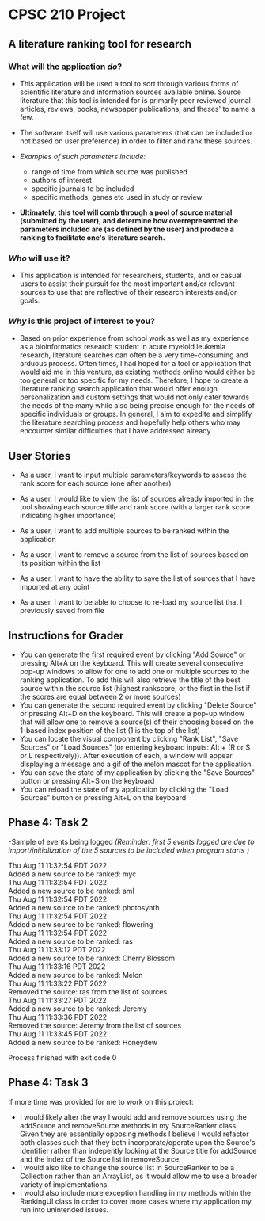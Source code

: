 # CPSC 210 Project

## A literature ranking tool for research

### What will the application *do*?
- This application will be used a tool to sort through various forms of scientific literature and information sources 
 available online. Source literature that this tool is intended for is primarily peer reviewed journal articles, reviews,
books, newspaper publications, and theses' to name a few. 

- The software itself will use various parameters (that can be included or not based on user 
preference) in order to filter and rank these sources. 
- *Examples of such parameters include:*
    - range of time from which source was published
    - authors of interest 
    - specific journals to be included
    - specific methods, genes etc used in study or review

- **Ultimately, this tool will comb through a pool of source material (submitted by the user), and determine how overrepresented the parameters 
included are (as defined by the user) and produce a ranking to facilitate one's literature search.**

### *Who* will use it?
- This application is intended for researchers, students, and or casual users to assist their pursuit for the most
important and/or relevant sources to use that are reflective of their research interests and/or goals.

### *Why* is this project of interest to you?
- Based on prior experience from school work as well as my experience as a bioinformatics 
research student in acute myeloid leukemia research, literature searches can often be a very time-consuming 
and arduous process. Often times, I had hoped for a tool or application that would aid me in this venture, as existing
methods online would either be too general or too specific for my needs. Therefore, I hope to create a literature ranking
search application that would offer enough personalization and custom settings that would not only cater towards the needs of the many while 
also being precise enough for the needs of specific individuals or groups. In general, I aim to
expedite and simplify the literature searching process and hopefully help others who may encounter 
similar difficulties that I have addressed already

## User Stories
- As a user, I want to input multiple parameters/keywords to assess the rank score for each source (one after another)
- As a user, I would like to view the list of sources already imported in the tool showing each source title and rank score (with a larger rank score indicating higher importance)
- As a user, I want to add multiple sources to be ranked within the application
- As a user, I want to remove a source from the list of sources based on its position within the list

- As a user, I want to have the ability to save the list of sources that I have imported at any point
- As a user, I want to be able to choose to re-load my source list that I previously saved from file

## Instructions for Grader
- You can generate the first required event by clicking "Add Source" or pressing Alt+A on the keyboard. This will create several consecutive pop-up windows to allow for one to add one or multiple sources to the ranking application. To add this will also retrieve the title of the best source within the source list (highest rankscore, or the first in the list if the scores are equal between 2 or more sources)
- You can generate the second required event by clicking "Delete Source" or pressing Alt+D on the keyboard. This will create a pop-up window that will allow one to remove a source(s) of their choosing based on the 1-based index position of the list (1 is the top of the list)
- You can locate the visual component by clicking "Rank List", "Save Sources" or "Load Sources" (or entering keyboard inputs: Alt + (R or S or L respectively)). After execution of each, a window will appear displaying a message and a gif of the melon mascot for the application.
- You can save the state of my application by clicking the "Save Sources" button or pressing Alt+S on the keyboard
- You can reload the state of my application by clicking the "Load Sources" button or pressing Alt+L on the keyboard

## Phase 4: Task 2
-Sample of events being logged *(Reminder: first 5 events logged are due to import/initialization of the 5 sources to be included when program starts )* 

Thu Aug 11 11:32:54 PDT 2022<br />
Added a new source to be ranked: myc<br />
Thu Aug 11 11:32:54 PDT 2022<br />
Added a new source to be ranked: aml<br />
Thu Aug 11 11:32:54 PDT 2022<br />
Added a new source to be ranked: photosynth<br />
Thu Aug 11 11:32:54 PDT 2022<br />
Added a new source to be ranked: flowering<br />
Thu Aug 11 11:32:54 PDT 2022<br />
Added a new source to be ranked: ras<br />
Thu Aug 11 11:33:12 PDT 2022<br />
Added a new source to be ranked: Cherry Blossom<br />
Thu Aug 11 11:33:16 PDT 2022<br />
Added a new source to be ranked: Melon<br />
Thu Aug 11 11:33:22 PDT 2022<br />
Removed the source: ras from the list of sources<br />
Thu Aug 11 11:33:27 PDT 2022<br />
Added a new source to be ranked: Jeremy<br />
Thu Aug 11 11:33:36 PDT 2022<br />
Removed the source: Jeremy from the list of sources<br />
Thu Aug 11 11:33:45 PDT 2022<br />
Added a new source to be ranked: Honeydew<br />

Process finished with exit code 0
## Phase 4: Task 3
If more time was provided for me to work on this project: 
- I would likely alter the way I would add and remove sources using the addSource and removeSource methods in my SourceRanker class. Given they are essentially opposing methods I believe I would refactor both classes such that they both incorporate/operate upon the Source's identifier rather than indepently looking at the Source title for addSource and the index of the Source list in removeSource. 
- I would also like to change the source list in SourceRanker to be a Collection rather than an ArrayList, as it would allow me to use a broader variety of implementations.
- I would also include more exception handling in my methods within the RankingUI class in order to cover more cases where my application my run into unintended issues.
